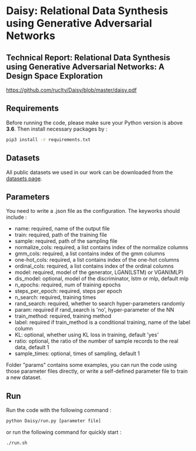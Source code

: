 # Daisy: Relational Data Synthesis using Generative Adversarial Networks

## Technical Report: Relational Data Synthesis using Generative Adversarial Networks: A Design Space Exploration

<https://github.com/ruclty/Daisy/blob/master/daisy.pdf>


## Requirements
Before running the code, please make sure your Python version is above **3.6**.
Then install necessary packages by :
```sh
pip3 install -r requirements.txt
```
## Datasets
All public datasets we used in our work can be downloaded from the [datasets page](https://github.com/ruclty/Daisy/blob/master/Datasets.md).

## Parameters
You need to write a .json file as the configuration. The keyworks should include :

- name: required, name of the output file 
- train: required, path of the training file 
- sample: required, path of the sampling file 
- normalize_cols: required, a list contains index of the normalize columns 
- gmm_cols: required, a list contains index of the gmm columns 
- one-hot_cols: required, a list contains index of the one-hot columns 
- ordinal_cols: required, a list contains index of the ordinal columns 
- model: required, model of the generator, LGAN(LSTM) or VGAN(MLP) 
- dis_model: optional, model of the discriminator, lstm or mlp, default mlp
- n_epochs: required, num of training epochs 
- steps_per_epoch: required, steps per epoch 
- n_search: required, training times 
- rand_search: required, whether to search hyper-parameters randomly 
- param: required if rand_search is 'no', hyper-parameter of the NN 
- train_method: required, training method 
- label: required if train_method is a conditional training, name of the label column 
- KL: optional, whether using KL loss in training, default 'yes' 
- ratio: optional, the ratio of the number of sample records to the real data, default 1
- sample_times: optional, times of sampling, default 1

Folder "params" contains some examples, you can run the code using those parameter files directly, or write a self-defined parameter file to train a new dataset.

## Run
Run the code with the following command :
```sh
python Daisy/run.py [parameter file]
```
or run the following command for quickly start :
```sh
./run.sh
```
